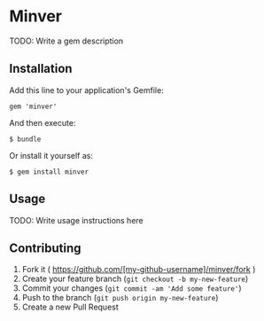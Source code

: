 # Minver

TODO: Write a gem description

## Installation

Add this line to your application's Gemfile:

    gem 'minver'

And then execute:

    $ bundle

Or install it yourself as:

    $ gem install minver

## Usage

TODO: Write usage instructions here

## Contributing

1. Fork it ( https://github.com/[my-github-username]/minver/fork )
2. Create your feature branch (`git checkout -b my-new-feature`)
3. Commit your changes (`git commit -am 'Add some feature'`)
4. Push to the branch (`git push origin my-new-feature`)
5. Create a new Pull Request
